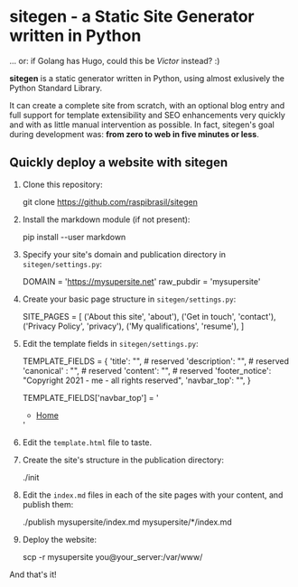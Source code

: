 # sitegen - a Static Site Generator written in Python

... or: if Golang has Hugo, could this be *Victor* instead? :)

**sitegen** is a static generator written in Python, using almost exlusively the Python Standard Library. 

It can create a complete site from scratch, with an optional blog entry and full support for template extensibility and SEO enhancements very quickly and with as little manual intervention as possible. In fact, sitegen's goal during development was: **from zero to web in five minutes or less**.

## Quickly deploy a website with sitegen

1. Clone this repository:

    git clone https://github.com/raspibrasil/sitegen

2. Install the markdown module (if not present):

    pip install --user markdown

3. Specify your site's domain and publication directory in `sitegen/settings.py`:

    DOMAIN = 'https://mysupersite.net'
    raw_pubdir = 'mysupersite'

4. Create your basic page structure in `sitegen/settings.py`:

    SITE_PAGES = [
        ('About this site', 'about'),
        ('Get in touch', 'contact'),
        ('Privacy Policy', 'privacy'),
        ('My qualifications', 'resume'),
    ]

5. Edit the template fields in `sitegen/settings.py`:

    TEMPLATE_FIELDS = {
        'title': "",        # reserved
        'description': "",  # reserved
        'canonical' : "",   # reserved
        'content': "",      # reserved
        'footer_notice': "Copyright 2021 - me - all rights reserved",
        'navbar_top': "",
    }

    TEMPLATE_FIELDS['navbar_top'] = '<ul><li><a href="/">Home</a></li></ul>'

6. Edit the `template.html` file to taste.

7. Create the site's structure in the publication directory:

    ./init

8. Edit the `index.md` files in each of the site pages with your content, and publish them:

    ./publish mysupersite/index.md mysupersite/*/index.md

9. Deploy the website:

    scp -r mysupersite you@your_server:/var/www/

And that's it!
